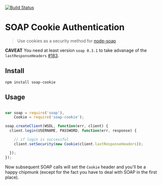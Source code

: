 [![Build Status](https://travis-ci.org/shanestillwell/soap-cookie.png?branch=master)](https://travis-ci.org/shanestillwell/soap-cookie)

# SOAP Cookie Authentication

> Use cookies as a security method for [node-soap](https://github.com/milewise/node-soap)


**CAVEAT** You need at least version `soap 0.3.1` to take advanage of the `lastResponseHeaders` [#183](https://github.com/milewise/node-soap/pull/183).

## Install

`npm install soap-cookie`

## Usage

```javascript

var soap = require('soap'),
    Cookie = require('soap-cookie');

soap.createClient(WSDL, function(err, client) {
  client.login(USERNAME, PASSWORD, function(err, response) {

    // if login is successful
    client.setSecurity(new Cookie(client.lastResponseHeaders));

  });
});
```

Now subsequent SOAP calls will set the `Cookie` header and you'll be a happy chipmunk (except for the fact you have to deal with SOAP in the first place).
